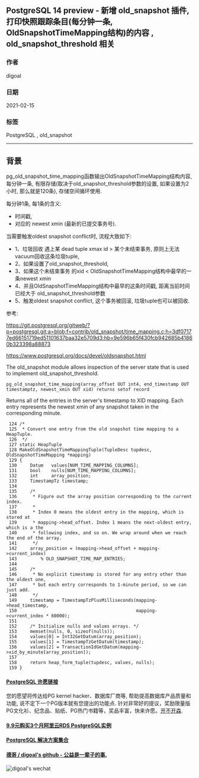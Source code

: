 ## PostgreSQL 14 preview - 新增 old_snapshot 插件, 打印快照跟踪条目(每分钟一条, OldSnapshotTimeMapping结构)的内容 , old_snapshot_threshold 相关  
        
### 作者        
digoal        
        
### 日期        
2021-02-15         
        
### 标签        
PostgreSQL , old_snapshot
        
----        
        
## 背景      
pg_old_snapshot_time_mapping函数输出OldSnapshotTimeMapping结构内容, 每分钟一条, 有限存储(取决于old_snapshot_threshold参数的设置, 如果设置为2小时, 那么就是120条), 存储空间循环使用.   
  
每分钟1条, 每1条的含义:      
- 时间戳,   
- 对应的 newest xmin (最新的已提交事务号).    
  
当需要触发oldest snapshot conflict时, 流程大致如下:  
- 1、垃圾回收 遇上某 dead tuple xmax id > 某个未结束事务, 原则上无法vacuum回收这条垃圾tuple,   
- 2、如果设置了old_snapshot_threshold,   
- 3、如果这个未结束事务 的xid < OldSnapshotTimeMapping结构中最早的一条newest xmin   
- 4、并且OldSnapshotTimeMapping结构中最早的这条时间戳, 距离当前时间已经大于 old_snapshot_threshold参数  
- 5、触发oldest snapshot conflict, 这个事务被回滚, 垃圾tuple也可以被回收.    
  
参考:  
  
https://git.postgresql.org/gitweb/?p=postgresql.git;a=blob;f=contrib/old_snapshot/time_mapping.c;h=3df07177ed66151719ed51101637baa32e5709d3;hb=9e596b65f430fcb942685b41860b323398a88873  
  
https://www.postgresql.org/docs/devel/oldsnapshot.html  
  
  
The old_snapshot module allows inspection of the server state that is used to implement old_snapshot_threshold.  
  
```pg_old_snapshot_time_mapping(array_offset OUT int4, end_timestamp OUT timestamptz, newest_xmin OUT xid) returns setof record```  
  
Returns all of the entries in the server's timestamp to XID mapping. Each entry represents the newest xmin of any snapshot taken in the corresponding minute.  
  
```  
 124 /*  
 125  * Convert one entry from the old snapshot time mapping to a HeapTuple.  
 126  */  
 127 static HeapTuple  
 128 MakeOldSnapshotTimeMappingTuple(TupleDesc tupdesc, OldSnapshotTimeMapping *mapping)  
 129 {  
 130     Datum   values[NUM_TIME_MAPPING_COLUMNS];  
 131     bool    nulls[NUM_TIME_MAPPING_COLUMNS];  
 132     int     array_position;  
 133     TimestampTz timestamp;  
 134   
 135     /*  
 136      * Figure out the array position corresponding to the current index.  
 137      *  
 138      * Index 0 means the oldest entry in the mapping, which is stored at  
 139      * mapping->head_offset. Index 1 means the next-oldest entry, which is a the  
 140      * following index, and so on. We wrap around when we reach the end of the array.  
 141      */  
 142     array_position = (mapping->head_offset + mapping->current_index)  
 143         % OLD_SNAPSHOT_TIME_MAP_ENTRIES;  
 144   
 145     /*  
 146      * No explicit timestamp is stored for any entry other than the oldest one,  
 147      * but each entry corresponds to 1-minute period, so we can just add.  
 148      */  
 149     timestamp = TimestampTzPlusMilliseconds(mapping->head_timestamp,  
 150                                             mapping->current_index * 60000);  
 151   
 152     /* Initialize nulls and values arrays. */  
 153     memset(nulls, 0, sizeof(nulls));  
 154     values[0] = Int32GetDatum(array_position);  
 155     values[1] = TimestampTzGetDatum(timestamp);  
 156     values[2] = TransactionIdGetDatum(mapping->xid_by_minute[array_position]);  
 157   
 158     return heap_form_tuple(tupdesc, values, nulls);  
 159 }  
```  
  
  
  
#### [PostgreSQL 许愿链接](https://github.com/digoal/blog/issues/76 "269ac3d1c492e938c0191101c7238216")
您的愿望将传达给PG kernel hacker、数据库厂商等, 帮助提高数据库产品质量和功能, 说不定下一个PG版本就有您提出的功能点. 针对非常好的提议，奖励限量版PG文化衫、纪念品、贴纸、PG热门书籍等，奖品丰富，快来许愿。[开不开森](https://github.com/digoal/blog/issues/76 "269ac3d1c492e938c0191101c7238216").  
  
  
#### [9.9元购买3个月阿里云RDS PostgreSQL实例](https://www.aliyun.com/database/postgresqlactivity "57258f76c37864c6e6d23383d05714ea")
  
  
#### [PostgreSQL 解决方案集合](https://yq.aliyun.com/topic/118 "40cff096e9ed7122c512b35d8561d9c8")
  
  
#### [德哥 / digoal's github - 公益是一辈子的事.](https://github.com/digoal/blog/blob/master/README.md "22709685feb7cab07d30f30387f0a9ae")
  
  
![digoal's wechat](../pic/digoal_weixin.jpg "f7ad92eeba24523fd47a6e1a0e691b59")
  
